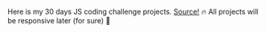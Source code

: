 Here is my 30 days JS coding challenge projects. [Source!](https://javascript30.com/) 🔥
All projects will be responsive later (for sure) 🎁